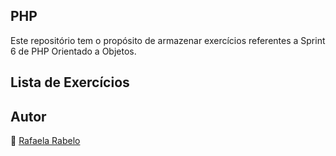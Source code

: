 ## PHP
Este repositório tem o propósito de armazenar exercícios referentes a Sprint 6 de PHP Orientado a Objetos.

## Lista de Exercícios

## Autor
👻 [Rafaela Rabelo](https://linkedin.com/in/rafaelarsouza)

